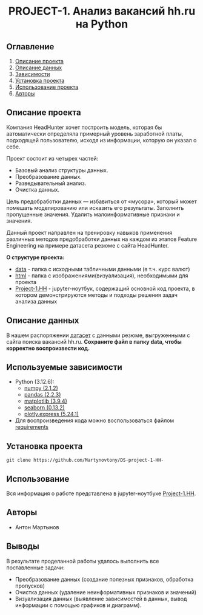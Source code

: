 # <center> PROJECT-1. Анализ вакансий hh.ru на Python </center>
## Оглавление
1. [Описание проекта](#Описание-проекта)
2. [Описание данных](#Описание-данных)
3. [Зависимости](#Зависимости)
4. [Установка проекта](#Установка-проекта)
5. [Использование проекта](#Использование-проекта)
6. [Авторы](#Авторы)


## Описание проекта

Компания HeadHunter хочет построить модель, которая бы автоматически определяла примерный уровень заработной платы, подходящей пользователю, исходя из информации, которую он указал о себе.

Проект состоит из четырех частей:

* Базовый анализ структуры данных.
* Преобразование данных.
* Разведывательный анализ.
* Очистка данных.

Цель предобработки данных — избавиться от «мусора», который может помешать моделированию или исказить его результаты. Заполнить пропущенные значения. Удалить малоинформативные признаки и значения.

Данный проект направлен на тренировку навыков применения различных методов предобработки данных на каждом из этапов Feature Engineering на примере датасета резюме с сайта HeadHunter.


**О структуре проекта:**
* [data](./data) - папка с исходными табличными данными (в т.ч. курс валют)
* [html](./html) - папка с изображениями(визуализация), необходимыми для проекта 
* [Project-1.HH](./Project-1.HH.ipynb) - jupyter-ноутбук, содержащий основной код проекта, в котором демонстрируются методы и подходы решения задач анализа данных


## Описание данных
В нашем распоряжении [датасет](https://drive.google.com/file/d/1Kb78mAWYKcYlellTGhIjPI-bCcKbGuTn/view?pli=1) с данными резюме, выгруженными с сайта поиска вакансий hh.ru. **Сохраните файл в папку data, чтобы корректно воспроизвести код.**
 

## Используемые зависимости
* Python (3.12.6):
    * [numpy (2.1.2)](https://numpy.org)
    * [pandas (2.2.3)](https://pandas.pydata.org)
    * [matplotlib (3.9.4)](https://matplotlib.org)
    * [seaborn (0.13.2)](https://seaborn.pydata.org)
    * [plotly.express (5.24.1)](https://plotly.com/python/plotly-express/)
* Для воспроизведения кода можно воспользоваться файлом [requirements](./requirements.txt)

## Установка проекта

```
git clone https://github.com/Martynovtony/DS-project-1-HH-
```

## Использование
Вся информация о работе представлена в jupyter-ноутбуке [Project-1.HH](./Project-1.HH.ipynb).

## Авторы

* Антон Мартынов

## Выводы
В результате проделанной работы удалось выполнить все поставленные задачи:
- Преобразование данных (создание полезных признаков, обработка пропусков)
- Очистка данных (удаление неинформативных признаков и значений)
- Визуализация данных (выявление зависимостей в данных, вывод информации с помощью графиков и диаграмм).